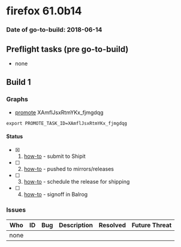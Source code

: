 # firefox 61.0b14

### Date of go-to-build: 2018-06-14

## Preflight tasks (pre go-to-build)
- none

## Build 1  

### Graphs
* [promote](https://tools.taskcluster.net/push-inspector/#/XAmflJsxRtmYKx_fjmgdqg) XAmflJsxRtmYKx_fjmgdqg
```
export PROMOTE_TASK_ID=XAmflJsxRtmYKx_fjmgdqg
```


#### Status
- [x] 1.  [how-to](https://wiki.mozilla.org/Release:Release_Automation_on_Mercurial:Starting_a_Release#Submit_to_Ship_It)  - submit to Shipit
- [ ] 2.  [how-to](https://github.com/mozilla-releng/releasewarrior-2.0/blob/master/docs/release-promotion/desktop/howto.md#push-artifacts-to-releases-directory)  - pushed to mirrors/releases
- [ ] 3.  [how-to](https://github.com/mozilla-releng/releasewarrior-2.0/blob/master/docs/release-promotion/desktop/howto.md#ship-the-release)  - schedule the release for shipping
- [ ] 4.  [how-to](https://github.com/mozilla-releng/releasewarrior-2.0/blob/master/docs/release-promotion/desktop/howto.md#obtain-sign-offs-for-changes)  - signoff in Balrog

### Issues
| Who                 | ID               | Bug                                                                 | Description                | Resolved                | Future Threat                |
| ------------------- | ---------------- | ------------------------------------------------------------------- | -------------------------- | ----------------------- | ---------------------------- |
| none | | | | | |

